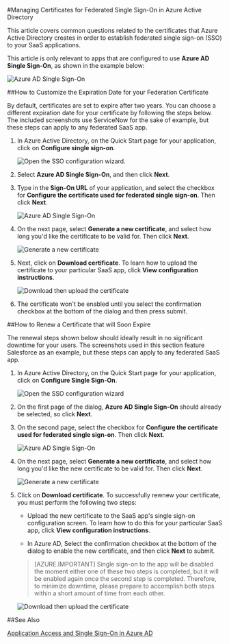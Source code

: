 <properties
	pageTitle="How to Manage Federation Certificates in Azure AD | Microsoft Azure"
	description="Learn how to customize the expiration date for your federation certificates, and how to renew certificates that will soon expire."
	services="active-directory"
	documentationCenter=""
	authors="liviodlc"
	manager="terrylan"
	editor=""/>

<tags
	ms.service="active-directory"
	ms.workload="identity"
	ms.tgt_pltfrm="na"
	ms.devlang="na"
	ms.topic="article"
	ms.date="07/01/2015"
	ms.author="liviodlc"/>

#Managing Certificates for Federated Single Sign-On in Azure Active Directory

This article covers common questions related to the certificates that Azure Active Directory creates in order to establish federated single sign-on (SSO) to your SaaS applications.

This article is only relevant to apps that are configured to use **Azure AD Single Sign-On**, as shown in the example below:

![Azure AD Single Sign-On](./media/active-directory-sso-certs/fed-sso.PNG)

##How to Customize the Expiration Date for your Federation Certificate

By default, certificates are set to expire after two years. You can choose a different expiration date for your certificate by following the steps below. The included screenshots use ServiceNow for the sake of example, but these steps can apply to any federated SaaS app.

1. In Azure Active Directory, on the Quick Start page for your application, click on **Configure single sign-on**.

	![Open the SSO configuration wizard.](./media/active-directory-sso-certs/config-sso.png)

2. Select **Azure AD Single Sign-On**, and then click **Next**.

3. Type in the **Sign-On URL** of your application, and select the checkbox for **Configure the certificate used for federated single sign-on**. Then click **Next**.

	![Azure AD Single Sign-On](./media/active-directory-sso-certs/new-app-config-sso.PNG)

4. On the next page, select **Generate a new certificate**, and select how long you'd like the certificate to be valid for. Then click **Next**.

	![Generate a new certificate](./media/active-directory-sso-certs/new-app-config-cert.PNG)

5. Next, click on **Download certificate**. To learn how to upload the certificate to your particular SaaS app, click **View configuration instructions**.

	![Download then upload the certificate](./media/active-directory-sso-certs/new-app-config-app.PNG)

6. The certificate won't be enabled until you select the confirmation checkbox at the bottom of the dialog and then press submit.

##How to Renew a Certificate that will Soon Expire

The renewal steps shown below should ideally result in no significant downtime for your users. The screenshots used in this section feature Salesforce as an example, but these steps can apply to any federated SaaS app.

1. In Azure Active Directory, on the Quick Start page for your application, click on **Configure Single Sign-On**.

	![Open the SSO configuration wizard](./media/active-directory-sso-certs/renew-sso-button.PNG)

2. On the first page of the dialog, **Azure AD Single Sign-On** should already be selected, so click **Next**.

3. On the second page, select the checkbox for **Configure the certificate used for federated single sign-on**. Then click **Next**.

	![Azure AD Single Sign-On](./media/active-directory-sso-certs/renew-config-sso.PNG)

4. On the next page, select **Generate a new certificate**, and select how long you'd like the new certificate to be valid for. Then click **Next**.

	![Generate a new certificate](./media/active-directory-sso-certs/new-app-config-cert.PNG)

5. Click on **Download certificate**. To successfully rewnew your certificate, you must perform the following two steps:

	- Upload the new certificate to the SaaS app's single sign-on configuration screen. To learn how to do this for your particular SaaS app, click **View configuration instructions**.

	- In Azure AD, Select the confirmation checkbox at the bottom of the dialog to enable the new certificate, and then click **Next** to submit.

	> [AZURE.IMPORTANT] Single sign-on to the app will be disabled the moment either one of these two steps is completed, but it will be enabled again once the second step is completed. Therefore, to minimize downtime, please prepare to accomplish both steps within a short amount of time from each other.

	![Download then upload the certificate](./media/active-directory-sso-certs/renew-config-app.PNG)

##See Also

[Application Access and Single Sign-On in Azure AD](active-directory-appssoaccess-whatis.md)
